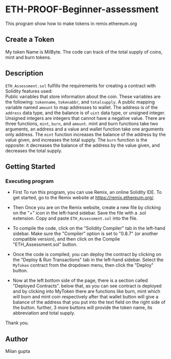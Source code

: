 # ETH-PROOF-Beginner-assessment
This program show how to make tokens in remix.ethereum.org 

## Create a Token
My token Name is MilByte.
The code can track of the total supply of coins, mint and burn tokens. 

## Description

`ETH_Assessment.sol` fulfills the requirements for creating a contract with Solidity features used:
\
Public variables that store information about the coin. These variables are the following: `tokenname`, `tokenabbr`, and `totalsupply`. A public mapping variable named `amount` to map addresses to wallet. The address is of the `address` data type, and the balance is of `uint` data type, or unsigned integer.
Unsigned integers are integers that cannot have a negative value.
There are three functions, `mint`, `burn`, and `amount`. 
mint and burn functions take two arguments, an address and a value and wallet function take one arguments only address.
The `mint` function increases the balance of the address by the value given, and increases the total supply.
The `burn` function is the opposite: it decreases the balance of the address by the value given, and decreases the total supply.

## Getting Started

### Executing program

- First To run this program, you can use Remix, an online Solidity IDE. To get started, go to the Remix website at https://remix.ethereum.org/.

- Then Once you are on the Remix website, create a new file by clicking on the "+" icon in the left-hand sidebar. Save the file with a .sol extension. Copy and paste `ETH_Assessment.sol` into the file.

- To compile the code, click on the "Solidity Compiler" tab in the left-hand sidebar. Make sure the "Compiler" option is set to "0.8.7" (or another compatible version), and then click on the Compile "ETH_Assessment.sol" button.

- Once the code is compiled, you can deploy the contract by clicking on the "Deploy & Run Transactions" tab in the left-hand sidebar. Select the `MyToken` contract from the dropdown menu, then click the "Deploy" button.

- Now at the left bottom side of the page, there is a section called "Deployed Contracts". below that, as you can see contract is deployed and by clicking into MyToken there are functions like burn, mint which will burn and mint coin respectively after that wallet button will give a balance of the address that you put into the text field on the right side of the button. further, 3 more buttons will provide the token name, its abbreviation and total supply.

Thank you.

## Author

Milan gupta


